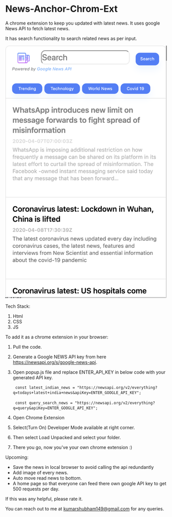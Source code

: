 # News-Anchor-Chrom-Ext
A chrome extension to keep you updated with latest news. It uses google News API to fetch latest news.

It has search functionality to search related news as per input.

![](Screenshot%202020-04-13%20at%2012.58.55%20PM.png)

Tech Stack:

1. Html
2. CSS
3. JS

To add it as a chrome extension in your browser:
1. Pull the code.
2. Generate a Google NEWS API key from here https://newsapi.org/s/google-news-api.
3. Open popup.js file and replace ENTER_API_KEY in below code with your generated API key.

   ```
    const latest_indian_news = "https://newsapi.org/v2/everything?q=todays+latest+india+news&apiKey=ENTER_GOOGLE_API_KEY";

    const query_search_news = "https://newsapi.org/v2/everything?q=query&apiKey=ENTER_GOOGLE_API_KEY";
    ```
    
 4. Open Chrome Extension
 5. Select(Turn On) Developer Mode available at right corner.
 6. Then select Load Unpacked and select your folder.
 7. There you go, now you've your own chrome extension :)


Upcoming:
- Save the news in local browser to avoid calling the api redundantly
- Add image of every news.
- Auto move read news to bottom.
- A home page so that everyone can feed there own google API key to get 500 requests per day.

If this was any helpful, please rate it.

You can reach out to me at kumarshubham149@gmail.com for any queries.
